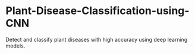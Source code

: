 # Plant-Disease-Classification-using-CNN
Detect and classify plant diseases with high accuracy using deep learning models.
